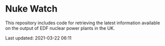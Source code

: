 # Nuke Watch

This repository includes code for retrieving the latest information available on the output of EDF nuclear power plants in the UK.

Last updated: 2021-03-22 06:11